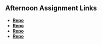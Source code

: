## Afternoon Assignment Links

* **[Repo](https://github.com/Josh-Decime/Lab-Scoreboard)**
* **[Repo](https://github.com/Josh-Decime/Lab-icecream)**
* **[Repo](https://github.com/Josh-Decime/Swarm-lab)**
* **[Repo](https://github.com/Josh-Decime/team-boss-monster)**

